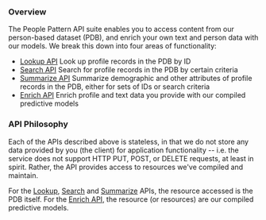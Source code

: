 ### Overview

The People Pattern API suite enables you to access content from
our person-based dataset (PDB), and enrich your own text and person
data with our models. We break this down into four areas of
functionality:

- [Lookup API](#lookup-api) Look up profile records in the PDB by ID
- [Search API](#search-api) Search for profile records in the PDB by
  certain criteria
- [Summarize API](#summarize-api) Summarize demographic and other
  attributes of profile records in the PDB, either for sets of IDs
  or search criteria
- [Enrich API](#enrich-api) Enrich profile and text data you provide
  with our compiled predictive models

### API Philosophy

Each of the APIs described above is stateless, in that we do not
store any data provided by you (the client) for application
functionality -- i.e. the service does not support HTTP PUT,
POST, or DELETE requests, at least in spirit. Rather, the API
provides access to resources we've compiled and maintain.

For the [Lookup](#lookup-api), [Search](#search-api) and
[Summarize](#summarize-api) APIs, the resource accessed is the
PDB itself. For the [Enrich API](#enrich-api), the resource
(or resources) are our compiled predictive models.